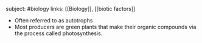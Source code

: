subject: #biology
links: [[Biology]], [[biotic factors]]
- Often referred to as autotrophs
- Most producers are green plants that make their organic compounds via the process called photosynthesis.
